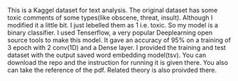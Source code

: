This is a Kaggel dataset for text analysis. The original dataset has some toxic comments of some types(like obscene, threat, insult). Although I modified it a little bit. I just lebelled them as 1 i.e. toxic. So my model is a binary classifier. I used Tenserflow, a very popular Deeplearning open source tools to make this model. It gave an accuracy of 95% on a training of 3 epoch with 2 conv(1D) and a Dense layer.
I provided the training and test dataset with the output saved word embedding model(tsv). You can download the repo and the instruction for running it is given there. You also can take the reference of the pdf. Related theory is also proivded there.
